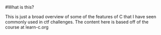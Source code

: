 #What is this?

This is just a broad overview of some of the features of C that I have seen commonly used in ctf challenges. The content here is based off of the course at learn-c.org
